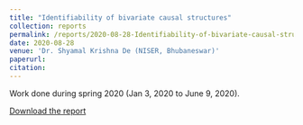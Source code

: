 ```yaml
---
title: "Identifiability of bivariate causal structures"
collection: reports
permalink: /reports/2020-08-28-Identifiability-of-bivariate-causal-structures
date: 2020-08-28
venue: 'Dr. Shyamal Krishna De (NISER, Bhubaneswar)'
paperurl: 
citation: 
---
```

Work done during spring 2020 (Jan 3, 2020 to June 9, 2020).



[Download the report](https://t-padma.github.io/files/M499_report_padma-t.pdf)
